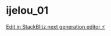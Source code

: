 # ijelou_01

[Edit in StackBlitz next generation editor ⚡️](https://stackblitz.com/~/github.com/sitatel/ijelou_01)